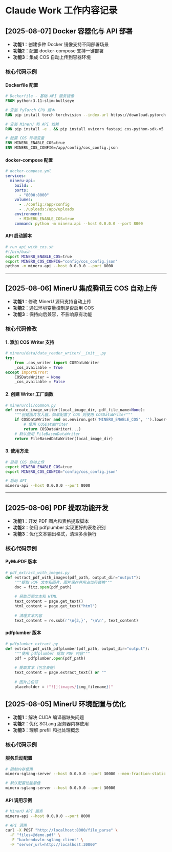 # Claude Work 工作内容记录

## [2025-08-07] Docker 容器化与 API 部署
- **功能1**：创建多种 Docker 镜像支持不同部署场景
- **功能2**：配置 docker-compose 支持一键部署
- **功能3**：集成 COS 自动上传到容器环境

### 核心代码示例

#### Dockerfile 配置
```dockerfile
# Dockerfile - 基础 API 服务镜像
FROM python:3.11-slim-bullseye

# 安装 PyTorch CPU 版本
RUN pip install torch torchvision --index-url https://download.pytorch.org/whl/cpu

# 安装 MinerU 和 API 依赖
RUN pip install -e . && pip install uvicorn fastapi cos-python-sdk-v5

# 配置 COS 环境变量
ENV MINERU_ENABLE_COS=true
ENV MINERU_COS_CONFIG=/app/config/cos_config.json
```

#### docker-compose 配置
```yaml
# docker-compose.yml
services:
  mineru-api:
    build: .
    ports:
      - "8000:8000"
    volumes:
      - ./config:/app/config
      - ./uploads:/app/uploads
    environment:
      - MINERU_ENABLE_COS=true
    command: python -m mineru.api --host 0.0.0.0 --port 8000
```

#### API 启动脚本
```bash
# run_api_with_cos.sh
#!/bin/bash
export MINERU_ENABLE_COS=true
export MINERU_COS_CONFIG="config/cos_config.json"
python -m mineru.api --host 0.0.0.0 --port 8000
```

---

## [2025-08-06] MinerU 集成腾讯云 COS 自动上传
- **功能1**：修改 MinerU 源码支持自动上传
- **功能2**：通过环境变量控制是否启用 COS
- **功能3**：保持向后兼容，不影响原有功能

### 核心代码修改

#### 1. 添加 COS Writer 支持
```python
# mineru/data/data_reader_writer/__init__.py
try:
    from .cos_writer import COSDataWriter
    _cos_available = True
except ImportError:
    COSDataWriter = None
    _cos_available = False
```

#### 2. 创建 Writer 工厂函数
```python
# mineru/cli/common.py
def create_image_writer(local_image_dir, pdf_file_name=None):
    """创建图片写入器，如果配置了 COS 则使用 COSDataWriter"""
    if COSDataWriter and os.environ.get('MINERU_ENABLE_COS', '').lower() == 'true':
        # 使用 COSDataWriter
        return COSDataWriter(...)
    # 默认使用 FileBasedDataWriter
    return FileBasedDataWriter(local_image_dir)
```

#### 3. 使用方法
```bash
# 启用 COS 自动上传
export MINERU_ENABLE_COS=true
export MINERU_COS_CONFIG="config/cos_config.json"

# 启动 API
mineru-api --host 0.0.0.0 --port 8000
```

---

## [2025-08-06] PDF 提取功能开发
- **功能1**：开发 PDF 图片和表格提取脚本
- **功能2**：使用 pdfplumber 实现更好的表格识别
- **功能3**：优化文本输出格式，清理多余换行

### 核心代码示例

#### PyMuPDF 版本
```python
# pdf_extract_with_images.py
def extract_pdf_with_images(pdf_path, output_dir="output"):
    """提取 PDF 文本和图片，图片保存并用占位符替换"""
    doc = fitz.open(pdf_path)
    
    # 获取页面文本和 HTML
    text_content = page.get_text()
    html_content = page.get_text("html")
    
    # 清理文本内容
    text_content = re.sub(r'\n{3,}', '\n\n', text_content)
```

#### pdfplumber 版本
```python
# pdfplumber_extract.py
def extract_pdf_with_pdfplumber(pdf_path, output_dir="output"):
    """使用 pdfplumber 提取 PDF 内容"""
    pdf = pdfplumber.open(pdf_path)
    
    # 提取文本（包含表格）
    text_content = page.extract_text() or ""
    
    # 图片占位符
    placeholder = f"![](images/{img_filename})"
```

## [2025-08-05] MinerU 环境配置与优化
- **功能1**：解决 CUDA 编译器缺失问题
- **功能2**：优化 SGLang 服务器内存使用
- **功能3**：理解 prefill 和批处理概念

### 核心代码示例

#### 服务启动配置
```bash
# 限制内存使用
mineru-sglang-server --host 0.0.0.0 --port 30000 --mem-fraction-static 0.5

# 默认配置性能最佳
mineru-sglang-server --host 0.0.0.0 --port 30000
```

#### API 调用示例
```bash
# MinerU API 服务
mineru-api --host 0.0.0.0 --port 8000

# API 调用
curl -X POST "http://localhost:8000/file_parse" \
  -F "files=@demo.pdf" \
  -F "backend=vlm-sglang-client" \
  -F "server_url=http://localhost:30000"
```